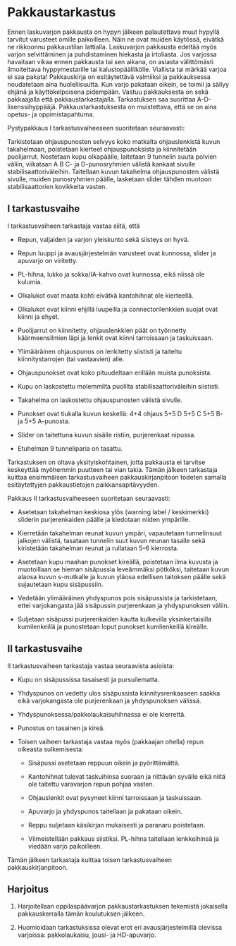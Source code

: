 # Pakkaustarkastus

Ennen laskuvarjon pakkausta on hypyn jälkeen palautettava muut hypyllä
tarvitut varusteet omille paikoilleen. Näin ne ovat muiden käytössä,
eivätkä ne rikkoonnu pakkaustilan lattialla. Laskuvarjon pakkausta
edeltää myös varjon selvittäminen ja puhdistaminen hiekasta ja
irtoliasta. Jos varjossa havaitaan vikaa ennen pakkausta tai sen aikana,
on asiasta välittömästi ilmoitettava hyppymestarille tai
kalustopäällikölle. Viallista tai märkää varjoa ei saa pakata!
Pakkauskirja on esitäytettävä valmiiksi ja pakkauksessa noudatetaan aina
huolellisuutta. Kun varjo pakataan oikein, se toimii ja säilyy ehjänä ja
käyttökelpoisena pidempään. Vastuu pakkauksesta on sekä pakkaajalla että
pakkaustarkastajalla. Tarkastuksen saa suorittaa A-D-lisenssihyppääjä.
Pakkaustarkastuksesta on muistettava, että se on aina opetus- ja
oppimistapahtuma.

Pystypakkaus I tarkastusvaiheeseen suoritetaan seuraavasti:

Tarkistetaan ohjauspunosten selvyys koko matkalta ohjauslenkistä kuvun
takahelmaan, poistetaan kierteet ohjauspunoksista ja kiinnitetään
puolijarrut. Nostetaan kupu olkapäälle, laitetaan 9 tunnelin suuta
polvien väliin, viikataan A B C- ja D-punosryhmien välistä kankaat
sivulle stabilisaattoriväleihin. Taitellaan kuvun takahelma
ohjauspunosten välistä sivulle, muiden punosryhmien päälle, lasketaan
slider tähden muotoon stabilisaattorien kovikkeita vasten.

## I tarkastusvaihe  

I tarkastusvaiheen tarkastaja vastaa siitä, että

-   Repun, valjaiden ja varjon yleiskunto sekä siisteys on hyvä.

-   Repun luuppi ja avausjärjestelmän varusteet ovat kunnossa, slider ja
    apuvarjo on viritetty.

-   PL-hihna, lukko ja sokka/IA-kahva ovat kunnossa, eikä niissä
    ole kulumia.

-   Olkalukot ovat maata kohti eivätkä kantohihnat ole kierteellä.

-   Olkalukot ovat kiinni ehjillä luupeilla ja connectorilenkkien suojat
    ovat kiinni ja ehyet.

-   Puolijarrut on kiinnitetty, ohjauslenkkien päät on työnnetty
    käärmeensilmien läpi ja lenkit ovat kiinni tarroissaan
    ja taskuissaan.

-   Ylimääräinen ohjauspunos on lenkitetty siististi ja taiteltu
    kiinnitystarrojen (tai vastaavien) alle.

-   Ohjauspunokset ovat koko pituudeltaan erillään muista punoksista.

-   Kupu on laskostettu molemmilta puolilta
    stabilisaattoriväleihin siististi.

-   Takahelma on laskostettu ohjauspunosten välistä sivulle.

-   Punokset ovat tiukalla kuvun keskellä: 4+4 ohjaus 5+5 D 5+5 C 5+5 B-
    ja 5+5 A-punosta.

-   Slider on taitettuna kuvun sisälle ristiin, purjerenkaat nipussa.

-   Etuhelman 9 tunneliparia on tasattu.

Tarkastuksen on oltava yksityiskohtainen, jotta pakkausta ei tarvitse
keskeyttää myöhemmin puutteen tai vian takia. Tämän jälkeen tarkastaja
kuittaa ensimmäisen tarkastusvaiheen pakkauskirjanpitoon todeten samalla
esitäytettyjen pakkaustietojen paikkansapitävyyden.

Pakkaus II tarkastusvaiheeseen suoritetaan seuraavasti:

-   Asetetaan takahelman keskiosa ylös (warning label / keskimerkki)
    sliderin purjerenkaiden päälle ja kiedotaan niiden ympärille.

-   Kierretään takahelman reunat kuvun ympäri, vapautetaan tunnelinsuut
    jalkojen välistä, tasataan tunnelin suut kuvun reunan tasalle sekä
    kiristetään takahelman reunat ja rullataan 5–6 kierrosta.

-   Asetetaan kupu maahan punokset kireällä, poistetaan ilma kuvusta ja
    muotoillaan se hieman sisäpussia leveämmäksi pötköksi, taitetaan
    kuvun alaosa kuvun s-mutkalle ja kuvun yläosa edellisen taitoksen
    päälle sekä sujautetaan kupu sisäpussiin.

-   Vedetään ylimääräinen yhdyspunos pois sisäpussista ja tarkistetaan,
    ettei varjokangasta jää sisäpussin purjerenkaan ja
    yhdyspunoksen väliin.

-   Suljetaan sisäpussi purjerenkaiden kautta kulkevilla
    yksinkertaisilla kumilenkeillä ja punostetaan loput punokset
    kumilenkeillä kireälle.

## II tarkastusvaihe

II tarkastusvaiheen tarkastaja vastaa seuraavista asioista:

-   Kupu on sisäpussissa tasaisesti ja pursuilematta.

-   Yhdyspunos on vedetty ulos sisäpussista kiinnitysrenkaaseen saakka
    eikä varjokangasta ole purjerenkaan ja yhdyspunoksen välissä.

-   Yhdyspunoksessa/pakkolaukaisuhihnassa ei ole kierrettä.

-   Punostus on tasainen ja kireä.

-   Toisen vaiheen tarkastaja vastaa myös (pakkaajan ohella) repun
    oikeasta sulkemisesta:

    -   Sisäpussi asetetaan reppuun oikein ja pyörittämättä.

    -   Kantohihnat tulevat taskuihinsa suoraan ja riittävän syvälle
        eikä niitä ole taitettu varavarjon repun pohjaa vasten.

    -   Ohjauslenkit ovat pysyneet kiinni tarroissaan ja taskuissaan.

    -   Apuvarjo ja yhdyspunos taitellaan ja pakataan oikein.

    -   Reppu suljetaan käsikirjan mukaisesti ja paranaru poistetaan.

    -   Viimeistellään pakkaus siistiksi. PL-hihna taitellaan
        lenkkeihinsä ja viedään varjo paikoilleen.

Tämän jälkeen tarkastaja kuittaa toisen tarkastusvaiheen
pakkauskirjanpitoon.

## Harjoitus

1. Harjoitellaan oppilaspäävarjon pakkaustarkastuksen tekemistä
    jokaisella pakkauskerralla tämän koulutuksen jälkeen.

2.  Huomioidaan tarkastuksissa olevat erot eri avausjärjestelmillä
    olevissa varjoissa: pakkolaukaisu, jousi- ja HD-apuvarjo.
